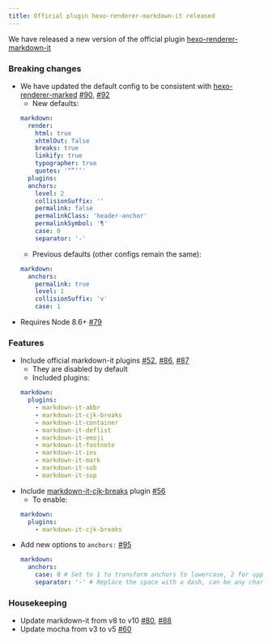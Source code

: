 ```yaml
---
title: Official plugin hexo-renderer-markdown-it released
---
```


We have released a new version of the official plugin [hexo-renderer-markdown-it]

[hexo-renderer-markdown-it]: https://github.com/hexojs/hexo-renderer-markdown-it

### Breaking changes
- We have updated the default config to be consistent with [hexo-renderer-marked] [#90], [#92]
  * New defaults:
  ``` yml
  markdown:
    render:
      html: true
      xhtmlOut: false
      breaks: true
      linkify: true
      typographer: true
      quotes: '“”‘’'
    plugins:
    anchors:
      level: 2
      collisionSuffix: ''
      permalink: false
      permalinkClass: 'header-anchor'
      permalinkSymbol: '¶'
      case: 0
      separator: '-'
  ```
  * Previous defaults (other configs remain the same):
  ``` yml
  markdown:
    anchors:
      permalink: true
      level: 1
      collisionSuffix: 'v'
      case: 1
  ```
- Requires Node 8.6+ [#79]

### Features
- Include official markdown-it plugins [#52], [#86], [#87]
  * They are disabled by default
  * Included plugins:
  ``` yml
  markdown:
    plugins:
      - markdown-it-abbr
      - markdown-it-cjk-breaks
      - markdown-it-container
      - markdown-it-deflist
      - markdown-it-emoji
      - markdown-it-footnote
      - markdown-it-ins
      - markdown-it-mark
      - markdown-it-sub
      - markdown-it-sup
  ```
- Include [markdown-it-cjk-breaks] plugin [#56]
  * To enable:
  ``` yml
  markdown:
    plugins:
      - markdown-it-cjk-breaks
  ```
- Add new options to `anchors:` [#95]
  ``` yml
  markdown:
    anchors:
      case: 0 # Set to 1 to transform anchors to lowercase, 2 for uppercase
      separator: '-' # Replace the space with a dash, can be any character
  ```

### Housekeeping
- Update markdown-it from v8 to v10 [#80], [#88]
- Update mocha from v3 to v5 [#60]

[hexo-renderer-marked]: https://github.com/hexojs/hexo-renderer-marked
[markdown-it-cjk-breaks]: https://github.com/markdown-it/markdown-it-cjk-breaks
[#90]: https://github.com/hexojs/hexo-renderer-markdown-it/pull/90
[#92]: https://github.com/hexojs/hexo-renderer-markdown-it/pull/92
[#79]: https://github.com/hexojs/hexo-renderer-markdown-it/pull/79
[#52]: https://github.com/hexojs/hexo-renderer-markdown-it/pull/52
[#86]: https://github.com/hexojs/hexo-renderer-markdown-it/pull/86
[#87]: https://github.com/hexojs/hexo-renderer-markdown-it/pull/87
[#56]: https://github.com/hexojs/hexo-renderer-markdown-it/pull/56
[#95]: https://github.com/hexojs/hexo-renderer-markdown-it/pull/95
[#80]: https://github.com/hexojs/hexo-renderer-markdown-it/pull/80
[#88]: https://github.com/hexojs/hexo-renderer-markdown-it/pull/88
[#60]: https://github.com/hexojs/hexo-renderer-markdown-it/pull/60
